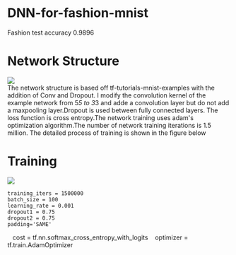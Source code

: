# DNN-for-fashion-mnist
Fashion test accuracy 0.9896

# Network Structure

![](https://github.com/SrCMpink/HelloWorld/blob/master/DNN-net1.png)  
The network structure is based off tf-tutorials-mnist-examples with the addition of Conv and Dropout. I modify the convolution kernel of the example network from 5*5 to 3*3 and adde a convolution layer but do not add a maxpooling layer.Dropout is used between fully connected layers. The loss function is cross entropy.The network training uses adam's optimization algorithm.The number of network training iterations is 1.5 million.
The detailed process of training is shown in the figure below

# Training 

![](https://github.com/SrCMpink/HelloWorld/blob/master/DNN-net-train.png) 

    training_iters = 1500000
    batch_size = 100
    learning_rate = 0.001
    dropout1 = 0.75
    dropout2 = 0.75
    padding='SAME'
    cost = tf.nn.softmax_cross_entropy_with_logits
    optimizer = tf.train.AdamOptimizer
    

